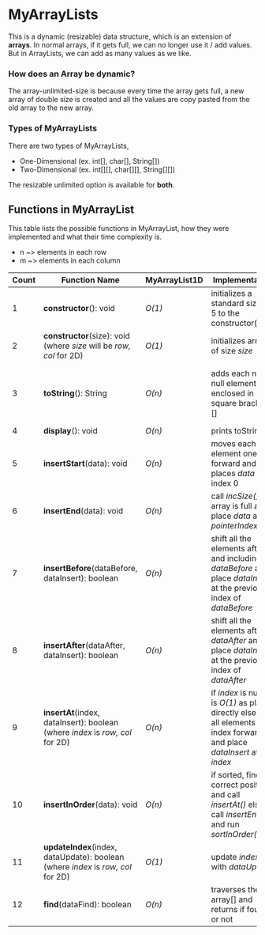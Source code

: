 # MyArrayLists
This is a dynamic (resizable) data structure, which is an extension of **arrays**. In normal arrays, if it gets full, we can no longer use it / add values. But in ArrayLists, we can add as many values as we like. 
### How does an Array be dynamic?
The array-unlimited-size is because every time the array gets full, a new array of double size is created and all the values are copy pasted from the old array to the new array. 

### Types of MyArrayLists
There are two types of MyArrayLists,
* One-Dimensional (ex. int[], char[], String[])
* Two-Dimensional (ex. int[][], char[][], String[][])

The resizable unlimited option is available for **both**. 

## Functions in MyArrayList
This table lists the possible functions in MyArrayList, how they were implemented and what their time complexity is. 
* n ~> elements in each row 
* m ~> elements in each column

| Count | Function Name | MyArrayList1D | Implementation | MyArrayList2D | Implementation |
| ----- | ------------- | ------------- | -------------- | ------------- | -------------- |
| 1     | **constructor**(): void | *O(1)* | initializes a standard size of 5 to the constructor(size) | *O(1)* | initializes a standard size of 5 by 5 to the constructor(row,col) |
| 2     | **constructor**(size): void (where *size* will be *row, col* for 2D) | *O(1)* | initializes array[] of size *size* | *O(1)* | initializes array[][] of size rows *row* by cols *col* |
| 3     | **toString**(): String | *O(n)* | adds each non-null element enclosed in square brackets [] | *O(m * n)* | adds all the m*n elements in a tabular form, with row and column numbers for better readability |
| 4     | **display**(): void | *O(n)* | prints toString() | *O(m * n)* | prints toString() |
| 5     | **insertStart**(data): void | *O(n)* | moves each element one forward and places *data* at index 0 | *O(m * n)* | moves each element one forward and places *data* at index (0,0) |
| 6     | **insertEnd**(data): void | *O(n)* | call *incSize()* if array is full and place *data* at _pointerIndex_ | *O(m * n)* | call *incSize()* if array is full and place *data* at _pointerIndex_ |
| 7     | **insertBefore**(dataBefore, dataInsert): boolean | *O(n)* | shift all the elements after and including *dataBefore* and place *dataInsert* at the previous index of *dataBefore* | *O(m * n)* | shift all the elements after and including *dataBefore* and place *dataInsert* at the previous index of *dataBefore* |
| 8     | **insertAfter**(dataAfter, dataInsert): boolean | *O(n)* | shift all the elements after *dataAfter* and place *dataInsert* at the previous index of *dataAfter* | *O(m * n)* | shift all the elements after *dataAfter* and place *dataInsert* at the previous index of *dataAfter* |
| 9     | **insertAt**(index, dataInsert): boolean (where *index* is *row, col* for 2D) | *O(n)* | if *index* is null, it is *O(1)* as placed directly else shift all elements one index forward and place *dataInsert* at *index* | *O(m * n)* | if *index* is null, it is placed directly, else shift all elements one index forward and place *dataInsert* at *index* |
| 10    | **insertInOrder**(data): void | *O(n)* | if sorted, find correct position and call *insertAt()* else call *insertEnd()* and run *sortInOrder()* | *O(m * n)* | if sorted, find correct position and call *insertAt()*, else call *insertEnd()* and run *sortInOrder()* |
| 11    | **updateIndex**(index, dataUpdate): boolean (where *index* is *row, col* for 2D) | *O(1)* | update *index* with *dataUpdate* | *O(1)* | update *index* with *dataUpdate* |
| 12    | **find**(dataFind): boolean | *O(n)* | traverses the array[] and returns if found or not | *O(m * n)* | traverses the array[][] and returns if found or not |

